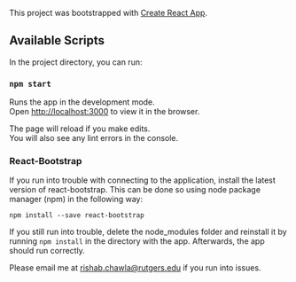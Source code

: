 This project was bootstrapped with [Create React App](https://github.com/facebook/create-react-app).

## Available Scripts

In the project directory, you can run:

### `npm start`

Runs the app in the development mode.<br>
Open [http://localhost:3000](http://localhost:3000) to view it in the browser.

The page will reload if you make edits.<br>
You will also see any lint errors in the console.

### React-Bootstrap

If you run into trouble with connecting to the application, install the latest version of react-bootstrap. This can be done so using node package manager (npm) in the following way:

`npm install --save react-bootstrap`

If you still run into trouble, delete the node_modules folder and reinstall it by running `npm install` in the directory with the app. Afterwards, the app should run correctly. 

Please email me at rishab.chawla@rutgers.edu if you run into issues.
